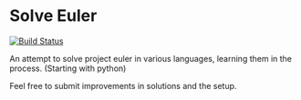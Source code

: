 Solve Euler
===============

[![Build Status](https://https://travis-ci.org/theanalyst/solve-euler.svg)](https://travis-ci.org/theanalyst/solve-euler)

An attempt to solve project euler in various languages, learning them
in the process. (Starting with python)

Feel free to submit improvements in solutions and the setup.

